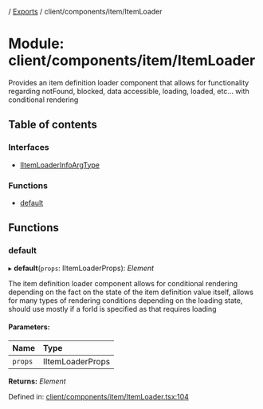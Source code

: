 [](../README.md) / [Exports](../modules.md) / client/components/item/ItemLoader

# Module: client/components/item/ItemLoader

Provides an item definition loader component that allows for functionality
regarding notFound, blocked, data accessible, loading, loaded, etc... with
conditional rendering

## Table of contents

### Interfaces

- [IItemLoaderInfoArgType](../interfaces/client_components_item_itemloader.iitemloaderinfoargtype.md)

### Functions

- [default](client_components_item_itemloader.md#default)

## Functions

### default

▸ **default**(`props`: IItemLoaderProps): *Element*

The item definition loader component allows for conditional rendering depending on the
fact on the state of the item definition value itself, allows for many types of
rendering conditions depending on the loading state, should use mostly if a forId
is specified as that requires loading

#### Parameters:

Name | Type |
:------ | :------ |
`props` | IItemLoaderProps |

**Returns:** *Element*

Defined in: [client/components/item/ItemLoader.tsx:104](https://github.com/onzag/itemize/blob/3efa2a4a/client/components/item/ItemLoader.tsx#L104)
